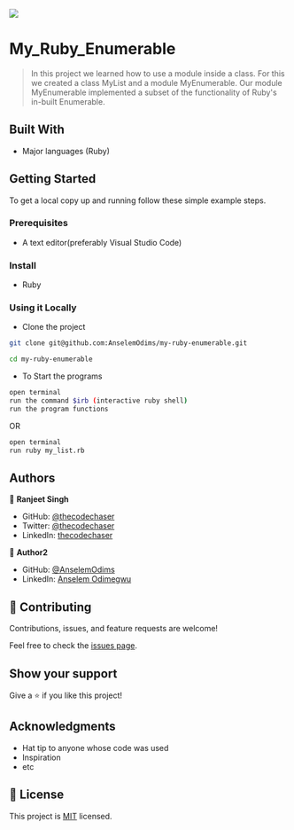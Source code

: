 ![](https://img.shields.io/badge/Enumerable-blueviolet)

# My_Ruby_Enumerable

> In this project we learned how to use a module inside a class. For this we created a class MyList and a module MyEnumerable. Our module MyEnumerable implemented a subset of the functionality of Ruby's in-built Enumerable.


## Built With

- Major languages (Ruby)


## Getting Started

To get a local copy up and running follow these simple example steps.

### Prerequisites
- A text editor(preferably Visual Studio Code)

### Install
- Ruby

### Using it Locally

- Clone the project

```bash 
git clone git@github.com:AnselemOdims/my-ruby-enumerable.git

cd my-ruby-enumerable
```

- To Start the programs
```bash
open terminal
run the command $irb (interactive ruby shell)
run the program functions
```

OR 

```bash
open terminal
run ruby my_list.rb
```


## Authors

👤 **Ranjeet Singh**

- GitHub: [@thecodechaser](https://github.com/thecodechaser)
- Twitter: [@thecodechaser](https://twitter.com/thecodechaser)
- LinkedIn: [thecodechaser](https://linkedin.com/in/thecodechaser)

👤 **Author2**

- GitHub: [@AnselemOdims](https://github.com/AnselemOdims)
- LinkedIn: [Anselem Odimegwu](https://linkedin.com/in/anselem-odimegwu)

## 🤝 Contributing

Contributions, issues, and feature requests are welcome!

Feel free to check the [issues page](https://github.com/AnselemOdims/my-ruby-enumerable/issues).

## Show your support

Give a ⭐️ if you like this project!

## Acknowledgments

- Hat tip to anyone whose code was used
- Inspiration
- etc

## 📝 License

This project is [MIT](./MIT.md) licensed.